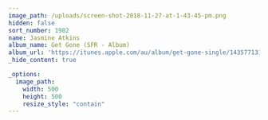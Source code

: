 ```yaml
---
image_path: /uploads/screen-shot-2018-11-27-at-1-43-45-pm.png
hidden: false
sort_number: 1982
name: Jasmine Atkins
album_name: Get Gone (SFR - Album)
album_url: 'https://itunes.apple.com/au/album/get-gone-single/1435771314'
_hide_content: true

_options:
  image_path:
    width: 500
    height: 500
    resize_style: "contain"
---
```


